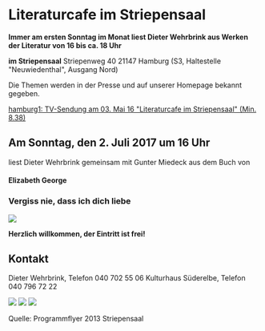 # Literaturcafe im Striepensaal

**Immer am ersten Sonntag im Monat 
liest Dieter Wehrbrink aus Werken der Literatur 
von 16 bis ca. 18 Uhr**

**im Striepensaal** 
Striepenweg 40 21147 Hamburg 
(S3, Haltestelle "Neuwiedenthal", Ausgang Nord)

Die Themen werden in der Presse und auf unserer Homepage bekannt
gegeben.

[hamburg1: TV-Sendung am 03. Mai 16 "Literaturcafe im Striepensaal"
(Min.
8.38)](http://www.hamburg1.de/sendungen/18/4575/Gymnasium_Finkenwerder_zeigt_Courage_Literaturcafe_im_Striepensaal.html)

## Am Sonntag, den 2. Juli 2017 um 16 Uhr

liest Dieter Wehrbrink gemeinsam mit Gunter Miedeck aus dem Buch von

#### Elizabeth George

### Vergiss nie, dass ich dich liebe

![](/img/_wsb_294x137_maxresdefault.jpg)

**Herzlich willkommen, der Eintritt ist frei!**

## Kontakt

Dieter Wehrbrink, Telefon 040 702 55 06 
Kulturhaus Süderelbe, Telefon 040 796 72 22

![](/img/_wsb_217x24_Logo_Striepensaal+geschnitten.JPG)
![](/img/_wsb_280x141_Striepensaal+WEB.jpg)
![](/img/_wsb_161x133_Striepensaal+II+WEB.jpg)

Quelle: Programmflyer 2013 Striepensaal
